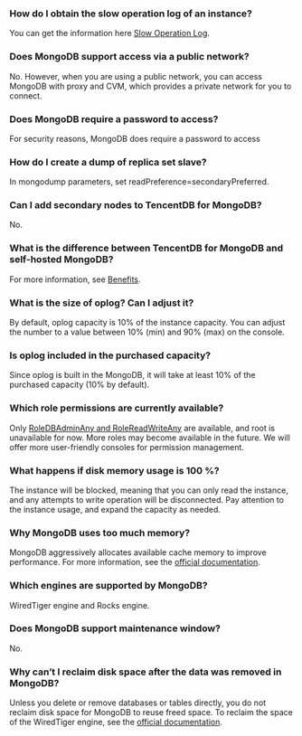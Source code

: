 
### How do I obtain the slow operation log of an instance?
You can get the information here [Slow Operation Log](https://cloud.tencent.com/document/product/240/30923).
### Does MongoDB support access via a public network?
No. However, when you are using a public network, you can access MongoDB with proxy and CVM, which provides a private network for you to connect.
### Does MongoDB require a password to access?
For security reasons, MongoDB does require a password to access
### How do I create a dump of replica set slave?
In mongodump parameters, set readPreference=secondaryPreferred.
### Can I add secondary nodes to TencentDB for MongoDB?
No.
### What is the difference between TencentDB for MongoDB and self-hosted MongoDB?
For more information, see [Benefits](https://cloud.tencent.com/document/product/240/3545).
### What is the size of oplog? Can I adjust it?
By default, oplog capacity is 10% of the instance capacity. You can adjust the number to a value between 10% (min) and  90% (max) on the console.
### Is oplog included in the purchased capacity?
Since oplog is built in the MongoDB, it will take at least 10% of the purchased capacity (10% by default).
### Which role permissions are currently available?
Only [RoleDBAdminAny and RoleReadWriteAny](https://docs.mongodb.org/v3.0/reference/built-in-roles/) are available, and root is unavailable for now. More roles may become available in the future. We will offer more user-friendly consoles for permission management.
### What happens if disk memory usage is 100 %?
The instance will be blocked, meaning that you can only read the instance, and any attempts to write operation will be disconnected. Pay attention to the instance usage, and expand the capacity as needed.
### Why MongoDB uses too much memory?
MongoDB aggressively allocates available cache memory to improve performance. For more information, see the [official documentation](https://docs.mongodb.com/manual/faq/storage/).
### Which engines are supported by MongoDB?
WiredTiger engine and Rocks engine.
### Does MongoDB support maintenance window?
No.
### Why can’t I reclaim disk space after the data was removed in MongoDB?
Unless you delete or remove databases or tables directly, you do not reclaim disk space for MongoDB to reuse freed space. To reclaim the space of the WiredTiger engine, see the [official documentation](https://docs.mongodb.com/manual/faq/storage/).
